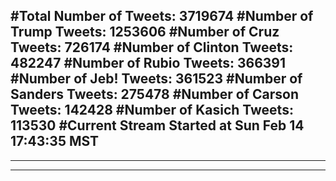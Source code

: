 #Total Number of Tweets: 3719674 
#Number of Trump Tweets: 1253606
#Number of Cruz Tweets: 726174
#Number of Clinton Tweets: 482247
#Number of Rubio Tweets: 366391
#Number of Jeb! Tweets: 361523
#Number of Sanders Tweets: 275478
#Number of Carson Tweets: 142428
#Number of Kasich Tweets: 113530
#Current Stream Started at Sun Feb 14 17:43:35 MST
---
---
---
